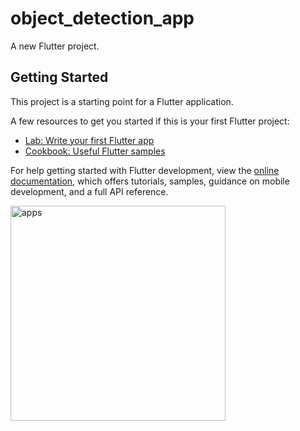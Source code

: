 # object_detection_app

A new Flutter project.

## Getting Started

This project is a starting point for a Flutter application.

A few resources to get you started if this is your first Flutter project:

- [Lab: Write your first Flutter app](https://docs.flutter.dev/get-started/codelab)
- [Cookbook: Useful Flutter samples](https://docs.flutter.dev/cookbook)

For help getting started with Flutter development, view the
[online documentation](https://docs.flutter.dev/), which offers tutorials,
samples, guidance on mobile development, and a full API reference.

<img width="344" alt="apps" src="https://github.com/ndridm2/object_detection_app/blob/08a60bb3dc8fec5ac4a4db1c3e6f9db00d75d278/assets/object-detection-app.mp4">
